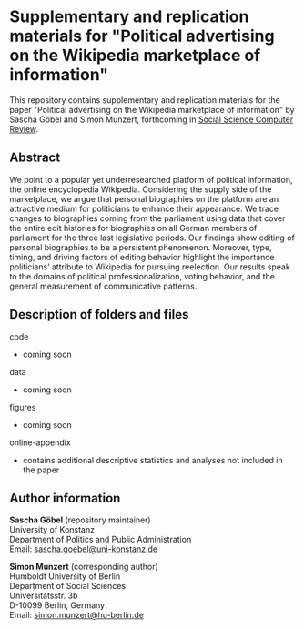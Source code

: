 # Supplementary and replication materials for "Political advertising on the Wikipedia marketplace of information"
This repository contains supplementary and replication materials for the paper "Political advertising on the Wikipedia marketplace of information" by Sascha Göbel and Simon Munzert, forthcoming in [Social Science Computer Review](http://journals.sagepub.com/doi/full/10.1177/0894439317703579).

## Abstract
We point to a popular yet underresearched platform of political information, the online encyclopedia Wikipedia. Considering the supply side of the marketplace, we argue that personal biographies on the platform are an attractive medium for politicians to enhance their appearance. We trace changes to biographies coming from the parliament using data that cover the entire edit histories for biographies on all German members of parliament for the three last legislative periods. Our findings show editing of personal biographies to be a persistent phenomenon. Moreover, type, timing, and driving factors of editing behavior highlight the importance politicians’ attribute to Wikipedia for pursuing reelection. Our results speak to the domains of political professionalization, voting behavior, and the general measurement of communicative patterns.

## Description of folders and files
code
- coming soon

data
- coming soon

figures
- coming soon

online-appendix
- contains additional descriptive statistics and analyses not included in the paper

## Author information
**Sascha Göbel** (repository maintainer) <br />
University of Konstanz <br />
Department of Politics and Public Administration <br />
Email: sascha.goebel@uni-konstanz.de

**Simon Munzert** (corresponding author) <br />
Humboldt University of Berlin <br />
Department of Social Sciences <br />
Universitätsstr. 3b <br />
D-10099 Berlin, Germany <br />
Email: simon.munzert@hu-berlin.de
